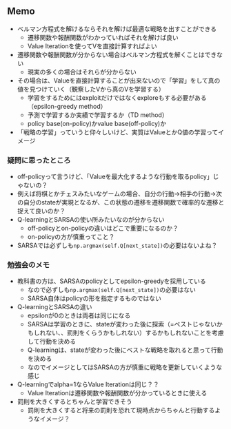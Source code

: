 ## Memo

- ベルマン方程式を解けるならそれを解けば最適な戦略を出すことができる
  - 遷移関数や報酬関数がわかっていればそれを解けば良い
  - Value Iterationを使ってVを直接計算すればよい
- 遷移関数や報酬関数が分からない場合はベルマン方程式を解くことはできない
  - 現実の多くの場合はそれらが分からない
- その場合は、Valueを直接計算することが出来ないので「学習」をして真の値を見つけていく（観察したVから真のVを学習する）
  - 学習をするためにはexploitだけではなくexploreもする必要がある（epsilon-greedy method）
  - 予測で学習するか実績で学習するか（TD method）
  - policy base(on-policy)かvalue base(off-policy)か
- 「戦略の学習」っていうと仰々しいけど、実質はValueとかQ値の学習ってイメージ

### 疑問に思ったところ

- off-policyって言うけど、「Valueを最大化するような行動を取るpolicy」じゃないの？
- 例えば将棋とかチェスみたいなゲームの場合、自分の行動→相手の行動→次の自分のstateが実現となるが、この状態の遷移を遷移関数で確率的な遷移と捉えて良いのか？
- Q-learningとSARSAの使い所みたいなのが分からない
  - off-policyとon-policyの違いはどこで重要になるのか？
  - on-policyの方が慎重ってこと？
- SARSAでは必ずしも`np.argmax(self.Q[next_state])`の必要はないよね？

### 勉強会のメモ
- 教科書の方は、SARSAのpolicyとしてepsilon-greedyを採用している
  - なので必ずしも`np.argmax(self.Q[next_state])`の必要はない
  - SARSA自体はpolicyの形を指定するものではない
- Q-learningとSARSAの違い
  - epsilonが0のときは両者は同じになる
  - SARSAは学習のときに、stateが変わった後に探索（=ベストじゃないかもしれない、、罰則をくらうかもしれない）するかもしれないことを考慮して行動を決める
  - Q-learningは、stateが変わった後にベストな戦略を取れると思って行動を決める
  - なのでイメージとしてはSARSAの方が慎重に戦略を更新していくような感じ
- Q-learningでalpha=1ならValue Iterationは同じ？？
  - Value Iterationは遷移関数や報酬関数が分かっているときに使える
- 罰則を大きくするとちゃんと学習できそう
  - 罰則を大きくすると将来の罰則を恐れて現時点からちゃんと行動するようなイメージ？
